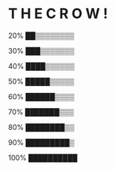 # T H E C R O W !
20% 
 ██▒▒▒▒▒▒▒▒ 



30% 
 ███▒▒▒▒▒▒▒ 



40% 
████▒▒▒▒▒▒ 



50% 
█████▒▒▒▒▒ 



60% 
██████▒▒▒▒ 



70% 
███████▒▒▒ 



80% 
████████▒▒ 



90% 
█████████▒ 



100% 
██████████ 

